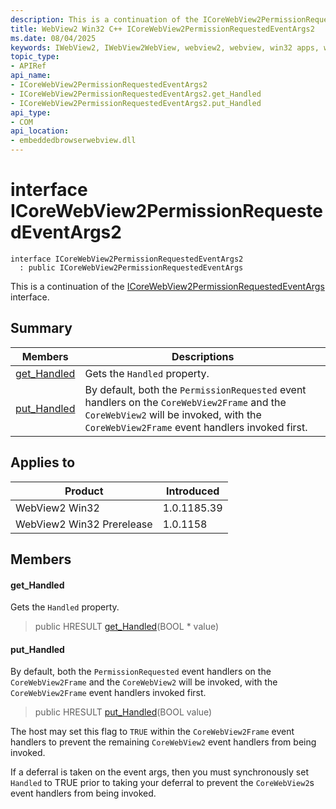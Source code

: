 ```yaml
---
description: This is a continuation of the ICoreWebView2PermissionRequestedEventArgs interface.
title: WebView2 Win32 C++ ICoreWebView2PermissionRequestedEventArgs2
ms.date: 08/04/2025
keywords: IWebView2, IWebView2WebView, webview2, webview, win32 apps, win32, edge, ICoreWebView2, ICoreWebView2Controller, browser control, edge html, ICoreWebView2PermissionRequestedEventArgs2
topic_type: 
- APIRef
api_name:
- ICoreWebView2PermissionRequestedEventArgs2
- ICoreWebView2PermissionRequestedEventArgs2.get_Handled
- ICoreWebView2PermissionRequestedEventArgs2.put_Handled
api_type:
- COM
api_location:
- embeddedbrowserwebview.dll
---
```


# interface ICoreWebView2PermissionRequestedEventArgs2

```
interface ICoreWebView2PermissionRequestedEventArgs2
  : public ICoreWebView2PermissionRequestedEventArgs
```

This is a continuation of the [ICoreWebView2PermissionRequestedEventArgs](icorewebview2permissionrequestedeventargs.md#icorewebview2permissionrequestedeventargs) interface.

## Summary

 Members                        | Descriptions
--------------------------------|---------------------------------------------
[get_Handled](#get_handled) | Gets the `Handled` property.
[put_Handled](#put_handled) | By default, both the `PermissionRequested` event handlers on the `CoreWebView2Frame` and the `CoreWebView2` will be invoked, with the `CoreWebView2Frame` event handlers invoked first.

## Applies to

Product                         | Introduced
--------------------------------|---------------------------------------------
WebView2 Win32            |    1.0.1185.39
WebView2 Win32 Prerelease |    1.0.1158

## Members

#### get_Handled

Gets the `Handled` property.

> public HRESULT [get_Handled](#get_handled)(BOOL * value)

#### put_Handled

By default, both the `PermissionRequested` event handlers on the `CoreWebView2Frame` and the `CoreWebView2` will be invoked, with the `CoreWebView2Frame` event handlers invoked first.

> public HRESULT [put_Handled](#put_handled)(BOOL value)

The host may set this flag to `TRUE` within the `CoreWebView2Frame` event handlers to prevent the remaining `CoreWebView2` event handlers from being invoked.

If a deferral is taken on the event args, then you must synchronously set `Handled` to TRUE prior to taking your deferral to prevent the `CoreWebView2`s event handlers from being invoked.

